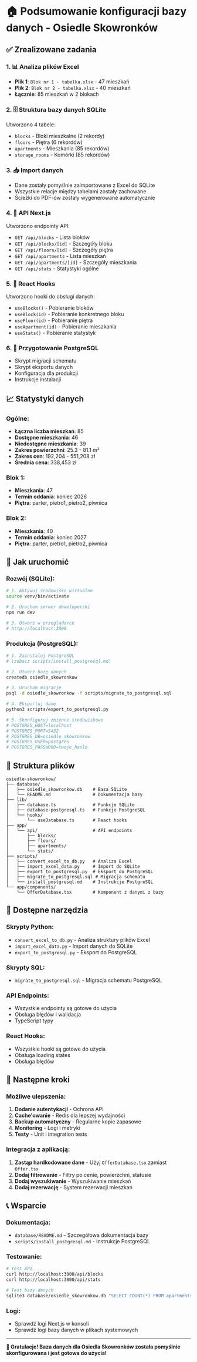 # 🏠 Podsumowanie konfiguracji bazy danych - Osiedle Skowronków

## ✅ Zrealizowane zadania

### 1. 📊 Analiza plików Excel
- **Plik 1**: `Blok nr 1 - tabelka.xlsx` - 47 mieszkań
- **Plik 2**: `Blok nr 2 - tabelka.xlsx` - 40 mieszkań
- **Łącznie**: 85 mieszkań w 2 blokach

### 2. 🗄️ Struktura bazy danych SQLite
Utworzono 4 tabele:
- `blocks` - Bloki mieszkalne (2 rekordy)
- `floors` - Piętra (6 rekordów)
- `apartments` - Mieszkania (85 rekordów)
- `storage_rooms` - Komórki (85 rekordów)

### 3. 📥 Import danych
- Dane zostały pomyślnie zaimportowane z Excel do SQLite
- Wszystkie relacje między tabelami zostały zachowane
- Ścieżki do PDF-ów zostały wygenerowane automatycznie

### 4. 🔌 API Next.js
Utworzono endpointy API:
- `GET /api/blocks` - Lista bloków
- `GET /api/blocks/[id]` - Szczegóły bloku
- `GET /api/floors/[id]` - Szczegóły piętra
- `GET /api/apartments` - Lista mieszkań
- `GET /api/apartments/[id]` - Szczegóły mieszkania
- `GET /api/stats` - Statystyki ogólne

### 5. 🎣 React Hooks
Utworzono hooki do obsługi danych:
- `useBlocks()` - Pobieranie bloków
- `useBlock(id)` - Pobieranie konkretnego bloku
- `useFloor(id)` - Pobieranie piętra
- `useApartment(id)` - Pobieranie mieszkania
- `useStats()` - Pobieranie statystyk

### 6. 🐘 Przygotowanie PostgreSQL
- Skrypt migracji schematu
- Skrypt eksportu danych
- Konfiguracja dla produkcji
- Instrukcje instalacji

## 📈 Statystyki danych

### Ogólne:
- **Łączna liczba mieszkań**: 85
- **Dostępne mieszkania**: 46
- **Niedostępne mieszkania**: 39
- **Zakres powierzchni**: 25.3 - 81.1 m²
- **Zakres cen**: 192,204 - 551,208 zł
- **Średnia cena**: 338,453 zł

### Blok 1:
- **Mieszkania**: 47
- **Termin oddania**: koniec 2026
- **Piętra**: parter, pietro1, pietro2, piwnica

### Blok 2:
- **Mieszkania**: 40
- **Termin oddania**: koniec 2027
- **Piętra**: parter, pietro1, pietro2, piwnica

## 🚀 Jak uruchomić

### Rozwój (SQLite):
```bash
# 1. Aktywuj środowisko wirtualne
source venv/bin/activate

# 2. Uruchom serwer deweloperski
npm run dev

# 3. Otwórz w przeglądarce
# http://localhost:3000
```

### Produkcja (PostgreSQL):
```bash
# 1. Zainstaluj PostgreSQL
# (zobacz scripts/install_postgresql.md)

# 2. Utwórz bazę danych
createdb osiedle_skowronkow

# 3. Uruchom migrację
psql -d osiedle_skowronkow -f scripts/migrate_to_postgresql.sql

# 4. Eksportuj dane
python3 scripts/export_to_postgresql.py

# 5. Skonfiguruj zmienne środowiskowe
# POSTGRES_HOST=localhost
# POSTGRES_PORT=5432
# POSTGRES_DB=osiedle_skowronkow
# POSTGRES_USER=postgres
# POSTGRES_PASSWORD=twoje_haslo
```

## 📁 Struktura plików

```
osiedle-skowronkow/
├── database/
│   ├── osiedle_skowronkow.db    # Baza SQLite
│   └── README.md                # Dokumentacja bazy
├── lib/
│   ├── database.ts              # Funkcje SQLite
│   ├── database-postgresql.ts   # Funkcje PostgreSQL
│   └── hooks/
│       └── useDatabase.ts       # React hooks
├── app/
│   └── api/                     # API endpoints
│       ├── blocks/
│       ├── floors/
│       ├── apartments/
│       └── stats/
├── scripts/
│   ├── convert_excel_to_db.py   # Analiza Excel
│   ├── import_excel_data.py     # Import do SQLite
│   ├── export_to_postgresql.py  # Eksport do PostgreSQL
│   ├── migrate_to_postgresql.sql # Migracja schematu
│   └── install_postgresql.md    # Instrukcje PostgreSQL
└── app/components/
    └── OfferDatabase.tsx        # Komponent z danymi z bazy
```

## 🔧 Dostępne narzędzia

### Skrypty Python:
- `convert_excel_to_db.py` - Analiza struktury plików Excel
- `import_excel_data.py` - Import danych do SQLite
- `export_to_postgresql.py` - Eksport do PostgreSQL

### Skrypty SQL:
- `migrate_to_postgresql.sql` - Migracja schematu PostgreSQL

### API Endpoints:
- Wszystkie endpointy są gotowe do użycia
- Obsługa błędów i walidacja
- TypeScript typy

### React Hooks:
- Wszystkie hooki są gotowe do użycia
- Obsługa loading states
- Obsługa błędów

## 🎯 Następne kroki

### Możliwe ulepszenia:
1. **Dodanie autentykacji** - Ochrona API
2. **Cache'owanie** - Redis dla lepszej wydajności
3. **Backup automatyczny** - Regularne kopie zapasowe
4. **Monitoring** - Logi i metryki
5. **Testy** - Unit i integration tests

### Integracja z aplikacją:
1. **Zastąp hardkodowane dane** - Użyj `OfferDatabase.tsx` zamiast `Offer.tsx`
2. **Dodaj filtrowanie** - Filtry po cenie, powierzchni, statusie
3. **Dodaj wyszukiwanie** - Wyszukiwanie mieszkań
4. **Dodaj rezerwację** - System rezerwacji mieszkań

## 📞 Wsparcie

### Dokumentacja:
- `database/README.md` - Szczegółowa dokumentacja bazy
- `scripts/install_postgresql.md` - Instrukcje PostgreSQL

### Testowanie:
```bash
# Test API
curl http://localhost:3000/api/blocks
curl http://localhost:3000/api/stats

# Test bazy danych
sqlite3 database/osiedle_skowronkow.db "SELECT COUNT(*) FROM apartments;"
```

### Logi:
- Sprawdź logi Next.js w konsoli
- Sprawdź logi bazy danych w plikach systemowych

---

**🎉 Gratulacje! Baza danych dla Osiedla Skowronków została pomyślnie skonfigurowana i jest gotowa do użycia!**
